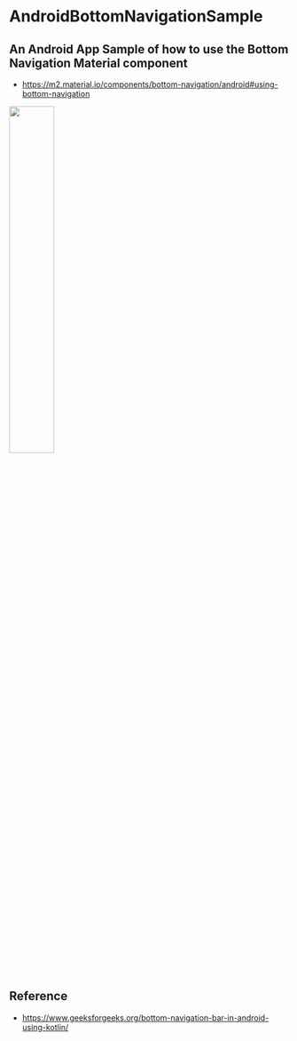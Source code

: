 
# AndroidBottomNavigationSample
## An Android App Sample of how to use the Bottom Navigation Material component

* https://m2.material.io/components/bottom-navigation/android#using-bottom-navigation

<img src="navigationBottom.gif" width="40%">

## Reference
* https://www.geeksforgeeks.org/bottom-navigation-bar-in-android-using-kotlin/